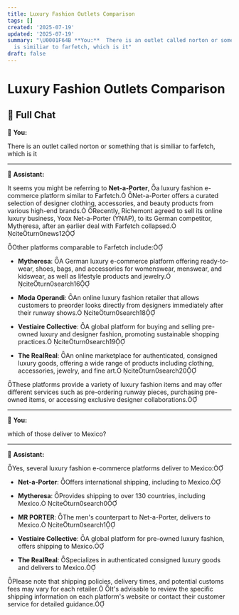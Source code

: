 ```yaml
---
title: Luxury Fashion Outlets Comparison
tags: []
created: '2025-07-19'
updated: '2025-07-19'
summary: "\U0001F64B **You:**  There is an outlet called norton or something that
  is similiar to farfetch, which is it"
draft: false
---
```


# Luxury Fashion Outlets Comparison

## 🧠 Full Chat

🙋 **You:**

There is an outlet called norton or something that is similiar to farfetch, which is it

---

🤖 **Assistant:**

It seems you might be referring to **Net-a-Porter**, a luxury fashion e-commerce platform similar to Farfetch. Net-a-Porter offers a curated selection of designer clothing, accessories, and beauty products from various high-end brands. Recently, Richemont agreed to sell its online luxury business, Yoox Net-a-Porter (YNAP), to its German competitor, Mytheresa, after an earlier deal with Farfetch collapsed. citeturn0news12

Other platforms comparable to Farfetch include:

- **Mytheresa**: A German luxury e-commerce platform offering ready-to-wear, shoes, bags, and accessories for womenswear, menswear, and kidswear, as well as lifestyle products and jewelry. citeturn0search16

- **Moda Operandi**: An online luxury fashion retailer that allows customers to preorder looks directly from designers immediately after their runway shows. citeturn0search18

- **Vestiaire Collective**: A global platform for buying and selling pre-owned luxury and designer fashion, promoting sustainable shopping practices. citeturn0search19

- **The RealReal**: An online marketplace for authenticated, consigned luxury goods, offering a wide range of products including clothing, accessories, jewelry, and fine art. citeturn0search20

These platforms provide a variety of luxury fashion items and may offer different services such as pre-ordering runway pieces, purchasing pre-owned items, or accessing exclusive designer collaborations.

---

🙋 **You:**

which of those deliver to Mexico?

---

🤖 **Assistant:**

Yes, several luxury fashion e-commerce platforms deliver to Mexico:

- **Net-a-Porter**: Offers international shipping, including to Mexico.

- **Mytheresa**: Provides shipping to over 130 countries, including Mexico. citeturn0search0

- **MR PORTER**: The men's counterpart to Net-a-Porter, delivers to Mexico. citeturn0search1

- **Vestiaire Collective**: A global platform for pre-owned luxury fashion, offers shipping to Mexico.

- **The RealReal**: Specializes in authenticated consigned luxury goods and delivers to Mexico.

Please note that shipping policies, delivery times, and potential customs fees may vary for each retailer. It's advisable to review the specific shipping information on each platform's website or contact their customer service for detailed guidance.